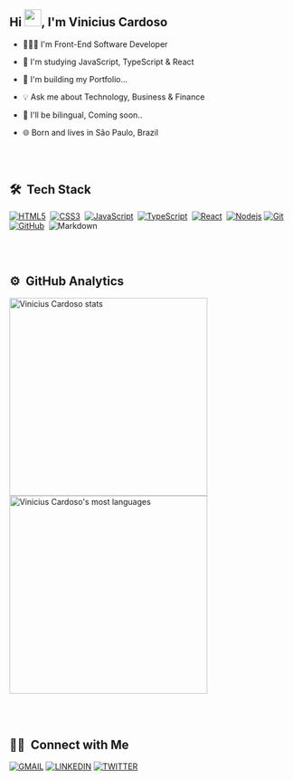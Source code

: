 <h2 align="left"> Hi <img src="https://raw.githubusercontent.com/kaueMarques/kaueMarques/master/hi.gif" width="30px" height="30px">, I'm Vinicius Cardoso</h2>

- 🧑🏻‍💻 I'm Front-End Software Developer

- 🔭 I'm studying JavaScript, TypeScript & React

- 🚧 I'm building my Portfolio...

- 💡 Ask me about Technology, Business & Finance

- 🥂 I'll be bilingual, Coming soon..

- 🌐 Born and lives in São Paulo, Brazil

<br></br>

## 🛠️ &nbsp;Tech Stack 

[![HTML5](https://img.shields.io/badge/-HTML5-E34F26?style=flat-square&logo=html5&logoColor=white&link=https://github.com/caard0s0/)](https://github.com/caard0s0/)&nbsp;
[![CSS3](https://img.shields.io/badge/-CSS3-1572B6?style=flat-square&logo=css3&link=https://github.com/caard0s0/)](https://github.com/caard0s0/)&nbsp;
[![JavaScript](https://img.shields.io/badge/-JavaScript-black?style=flat-square&logo=javascript&link=https://github.com/caard0s0/)](https://github.com/caard0s0/)&nbsp;
[![TypeScript](https://img.shields.io/badge/-TypeScript-black?style=flat-square&logo=typescript&link=https://github.com/caard0s0/)](https://github.com/caard0s0/)&nbsp;
[![React](https://img.shields.io/badge/-React-black?style=flat-square&logo=react&link=https://github.com/caard0s0/)](https://github.com/caard0s0/)&nbsp;
[![Nodejs](https://img.shields.io/badge/-Nodejs-black?style=flat-square&logo=Node.js&link=https://github.com/caard0s0/)](https://github.com/caard0s0/)
[![Git](https://img.shields.io/badge/-Git-black?style=flat-square&logo=git&link=https://github.com/caard0s0/)](https://github.com/caard0s0/)&nbsp;
[![GitHub](https://img.shields.io/badge/-GitHub-181717?style=flat-square&logo=github&link=https://github.com/caard0s0/)](https://github.com/caard0s0/)&nbsp;
![Markdown](https://img.shields.io/badge/-Markdown-05122A?style=flat&logo=markdown)&nbsp;

<br></br>

## ⚙️ &nbsp;GitHub Analytics

<img width="350em" src="https://github-readme-stats.vercel.app/api?username=caard0s0&show_icons=true&theme=moltack" alt="Vinicius Cardoso stats"/>
<img width="350em" src="https://github-readme-stats.vercel.app/api/top-langs/?username=caard0s0&layout=compact&theme=moltack" alt="Vinicius Cardoso's most languages"/>

<br><br>

## 🤝🏻 &nbsp;Connect with Me

<a href = "mailto:cardoso.business.ctt@gmail.com" target="_blank">![GMAIL](https://img.shields.io/badge/Gmail-black?style=for-the-badge&logo=gmail)</a>
[![LINKEDIN](https://img.shields.io/badge/Linkedin-black?style=for-the-badge&logo=linkedin)](https://www.linkedin.com/in/caardoso)
[![TWITTER](https://img.shields.io/badge/Twitter-black?style=for-the-badge&logo=twitter)](https://twitter.com/caard0s0_)
